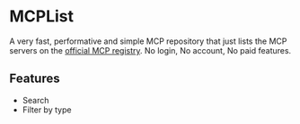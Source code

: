 # MCPList

A very fast, performative and simple MCP repository that just lists the MCP servers on the [official MCP registry](https://github.com/modelcontextprotocol/registry). No login, No account, No paid features.

## Features

* Search
* Filter by type